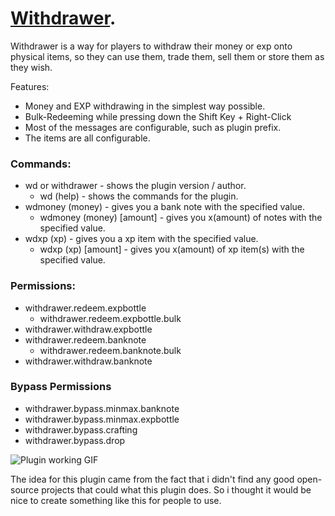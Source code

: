 # [Withdrawer](https://www.spigotmc.org/resources/withdrawer.103986/).
Withdrawer is a way for players to withdraw their money or exp onto physical items, so they can use them, trade them, sell them or store them as they wish.

Features:
  - Money and EXP withdrawing in the simplest way possible.
  - Bulk-Redeeming while pressing down the Shift Key + Right-Click
  - Most of the messages are configurable, such as plugin prefix.
  - The items are all configurable.

### Commands:
 - wd or withdrawer - shows the plugin version / author.
   - wd (help) - shows the commands for the plugin.
 - wdmoney (money) - gives you a bank note with the specified value.
   - wdmoney (money) [amount] - gives you x(amount) of notes with the specified value.
 - wdxp (xp) - gives you a xp item with the specified value.
   - wdxp (xp) [amount] - gives you x(amount) of xp item(s) with the specified value.

### Permissions:
  - withdrawer.redeem.expbottle
    - withdrawer.redeem.expbottle.bulk 
  - withdrawer.withdraw.expbottle
  - withdrawer.redeem.banknote
    - withdrawer.redeem.banknote.bulk
  - withdrawer.withdraw.banknote
### Bypass Permissions
  - withdrawer.bypass.minmax.banknote
  - withdrawer.bypass.minmax.expbottle	
  - withdrawer.bypass.crafting
  - withdrawer.bypass.drop

![Plugin working GIF](https://media.giphy.com/media/OBD6VdU2tz3BSjqfHG/giphy.gif)

The idea for this plugin came from the fact that i didn't find any good open-source projects that could what this plugin does.
So i thought it would be nice to create something like this for people to use.
